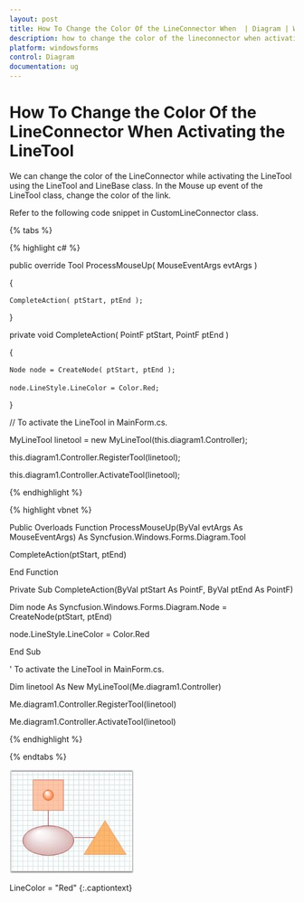 ```yaml
---
layout: post
title: How To Change the Color Of the LineConnector When  | Diagram | Windows Forms | Syncfusion
description: how to change the color of the lineconnector when activating the linetool
platform: windowsforms
control: Diagram
documentation: ug
---
```


# How To Change the Color Of the LineConnector When Activating the LineTool

We can change the color of the LineConnector while activating the LineTool using the LineTool and LineBase class. In the Mouse up event of the LineTool class, change the color of the link. 

Refer to the following code snippet in CustomLineConnector class.

{% tabs %}

{% highlight c# %}

public override Tool ProcessMouseUp( MouseEventArgs evtArgs ) 

{ 

    CompleteAction( ptStart, ptEnd ); 

} 

private void CompleteAction( PointF ptStart, PointF ptEnd ) 

{ 

    Node node = CreateNode( ptStart, ptEnd ); 

    node.LineStyle.LineColor = Color.Red; 

} 

// To activate the LineTool in MainForm.cs.

MyLineTool linetool = new MyLineTool(this.diagram1.Controller); 

this.diagram1.Controller.RegisterTool(linetool); 

this.diagram1.Controller.ActivateTool(linetool); 


{% endhighlight %}

{% highlight vbnet %}

Public Overloads Function ProcessMouseUp(ByVal evtArgs As MouseEventArgs) As Syncfusion.Windows.Forms.Diagram.Tool

CompleteAction(ptStart, ptEnd)

End Function

Private Sub CompleteAction(ByVal ptStart As PointF, ByVal ptEnd As PointF)

Dim node As Syncfusion.Windows.Forms.Diagram.Node = CreateNode(ptStart, ptEnd)

node.LineStyle.LineColor = Color.Red

End Sub

' To activate the LineTool in MainForm.cs.

Dim linetool As New MyLineTool(Me.diagram1.Controller)

Me.diagram1.Controller.RegisterTool(linetool) 

Me.diagram1.Controller.ActivateTool(linetool) 

{% endhighlight %}

{% endtabs %}

![](How-To-Change-the-Color-Of-the-LineConnector-When-_images/How-To-Change-the-Color-Of-the-LineConnector-When-_img1.jpeg)

LineColor = &#34;Red&#34;
{:.captiontext}

